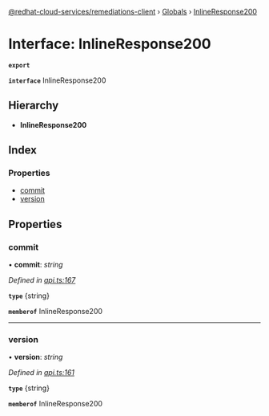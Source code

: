 [@redhat-cloud-services/remediations-client](../README.md) › [Globals](../globals.md) › [InlineResponse200](inlineresponse200.md)

# Interface: InlineResponse200

**`export`** 

**`interface`** InlineResponse200

## Hierarchy

* **InlineResponse200**

## Index

### Properties

* [commit](inlineresponse200.md#commit)
* [version](inlineresponse200.md#version)

## Properties

###  commit

• **commit**: *string*

*Defined in [api.ts:167](https://github.com/RedHatInsights/javascript-clients/blob/master/packages/remediations/api.ts#L167)*

**`type`** {string}

**`memberof`** InlineResponse200

___

###  version

• **version**: *string*

*Defined in [api.ts:161](https://github.com/RedHatInsights/javascript-clients/blob/master/packages/remediations/api.ts#L161)*

**`type`** {string}

**`memberof`** InlineResponse200
